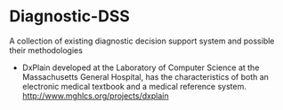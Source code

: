 # Diagnostic-DSS
A collection of existing diagnostic decision support system and possible their methodologies

- DxPlain
developed at the Laboratory of Computer Science at the Massachusetts General Hospital, has the characteristics of both an electronic medical textbook and a medical reference system.
http://www.mghlcs.org/projects/dxplain
